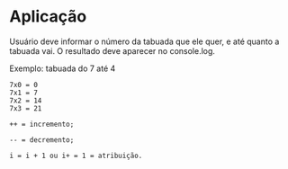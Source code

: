 # Aplicação
Usuário deve informar o número da tabuada que ele quer, e até quanto a tabuada vai.
O resultado deve aparecer no console.log.

Exemplo: tabuada do 7 até 4
```
7x0 = 0
7x1 = 7
7x2 = 14
7x3 = 21
```

```
++ = incremento;

-- = decremento;

i = i + 1 ou i+ = 1 = atribuição.
``` 
